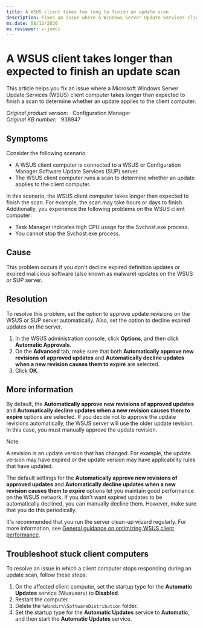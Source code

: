 ```yaml
---
title: A WSUS client takes too long to finish an update scan
description: Fixes an issue where a Windows Server Update Services client computer takes longer than expected to finish a scan to determine whether an update applies to the client computer.
ms.date: 08/12/2020
ms.reviewer: v-jomcc
---
```

# A WSUS client takes longer than expected to finish an update scan

This article helps you fix an issue where a Microsoft Windows Server Update Services (WSUS) client computer takes longer than expected to finish a scan to determine whether an update applies to the client computer.

_Original product version:_ &nbsp; Configuration Manager  
_Original KB number:_ &nbsp; 938947

## Symptoms

Consider the following scenario:

- A WSUS client computer is connected to a WSUS or Configuration Manager Software Update Services (SUP) server.
- The WSUS client computer runs a scan to determine whether an update applies to the client computer.

In this scenario, the WSUS client computer takes longer than expected to finish the scan. For example, the scan may take hours or days to finish. Additionally, you experience the following problems on the WSUS client computer:

- Task Manager indicates high CPU usage for the Svchost.exe process.
- You cannot stop the Svchost.exe process.

## Cause

This problem occurs if you don't decline expired definition updates or expired malicious software (also known as malware) updates on the WSUS or SUP server.

## Resolution

To resolve this problem, set the option to approve update revisions on the WSUS or SUP server automatically. Also, set the option to decline expired updates on the server.

1. In the WSUS administration console, click **Options**, and then click **Automatic Approvals**.
1. On the **Advanced** tab, make sure that both **Automatically approve new revisions of approved updates** and **Automatically decline updates when a new revision causes them to expire** are selected.
1. Click **OK**.

## More information

By default, the **Automatically approve new revisions of approved updates** and **Automatically decline updates when a new revision causes them to expire** options are selected. If you decide not to approve the update revisions automatically, the WSUS server will use the older update revision. In this case, you must manually approve the update revision.

> [!NOTE]
> A revision is an update version that has changed. For example, the update version may have expired or the update version may have applicability rules that have updated.

The default settings for the **Automatically approve new revisions of approved updates** and **Automatically decline updates when a new revision causes them to expire** options let you maintain good performance on the WSUS network. If you don't want expired updates to be automatically declined, you can manually decline them. However, make sure that you do this periodically.

It's recommended that you run the server clean-up wizard regularly. For more information, see [General guidance on optimizing WSUS client performance](optimize-wsus-client-performance.md).

## Troubleshoot stuck client computers

To resolve an issue in which a client computer stops responding during an update scan, follow these steps:

1. On the affected client computer, set the startup type for the **Automatic Updates** service (Wuauserv) to **Disabled**.
2. Restart the computer.
3. Delete the `%Windir%\SoftwareDistribution` folder.
4. Set the startup type for the **Automatic Updates** service to **Automatic**, and then start the **Automatic Updates** service.
